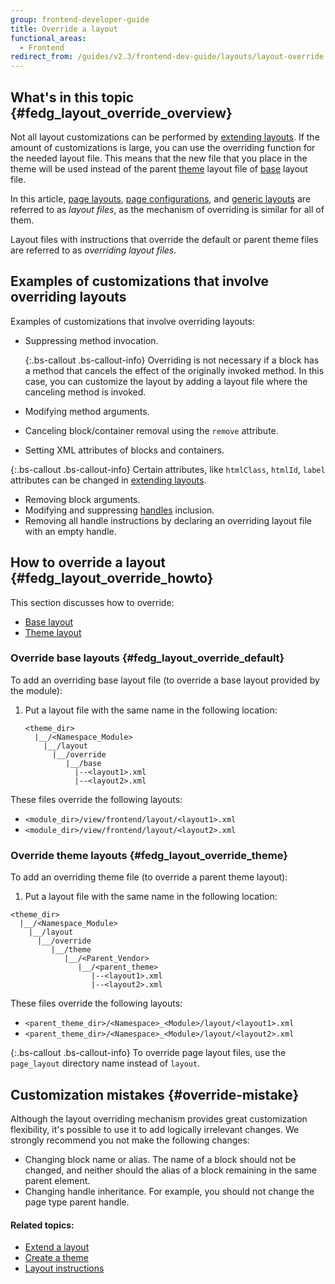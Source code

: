 ```yaml
---
group: frontend-developer-guide
title: Override a layout
functional_areas:
  - Frontend
redirect_from: /guides/v2.3/frontend-dev-guide/layouts/layout-override.html
---
```


## What's in this topic {#fedg_layout_override_overview}

Not all layout customizations can be performed by [extending layouts]. If the amount of customizations is large, you can use the overriding function for the needed layout file. This means that the new file that you place in the theme will be used instead of the parent [theme] layout file of [base] layout file.

In this article, [page layouts], [page configurations], and [generic layouts] are referred to as _layout files_, as the mechanism of overriding is similar for all of them.

Layout files with instructions that override the default or parent theme files are referred to as _overriding layout files_.

## Examples of customizations that involve overriding layouts

Examples of customizations that involve overriding layouts:

* Suppressing method invocation.

  {:.bs-callout .bs-callout-info}
  Overriding is not necessary if a block has a method that cancels the effect of the originally invoked method. In this case, you can customize the layout by adding a layout file where the canceling method is invoked.

* Modifying method arguments.
* Canceling block/container removal using the `remove` attribute.
* Setting XML attributes of blocks and containers.

{:.bs-callout .bs-callout-info}
Certain attributes, like `htmlClass`, `htmlId`, `label` attributes can be changed in [extending layouts].

* Removing block arguments.
* Modifying and suppressing [handles] inclusion.
* Removing all handle instructions by declaring an overriding layout file with an empty handle.

## How to override a layout {#fedg_layout_override_howto}

This section discusses how to override:

* [Base layout]
* [Theme layout]

### Override base layouts {#fedg_layout_override_default}

To add an overriding base layout file (to override a base layout provided by the module):

1. Put a layout file with the same name in the following location:

   ```tree
   <theme_dir>
     |__/<Namespace_Module>
       |__/layout
         |__/override
            |__/base
              |--<layout1>.xml
              |--<layout2>.xml
   ```

These files override the following layouts:

* `<module_dir>/view/frontend/layout/<layout1>.xml`
* `<module_dir>/view/frontend/layout/<layout2>.xml`

### Override theme layouts {#fedg_layout_override_theme}

To add an overriding theme file (to override a parent theme layout):

1. Put a layout file with the same name in the following location:

```tree
<theme_dir>
  |__/<Namespace_Module>
    |__/layout
      |__/override
         |__/theme
            |__/<Parent_Vendor>
               |__/<parent_theme>
                  |--<layout1>.xml
                  |--<layout2>.xml
```

These files override the following layouts:

* `<parent_theme_dir>/<Namespace>_<Module>/layout/<layout1>.xml`
* `<parent_theme_dir>/<Namespace>_<Module>/layout/<layout2>.xml`

{:.bs-callout .bs-callout-info}
To override page layout files, use the `page_layout` directory name instead of `layout`.

## Customization mistakes {#override-mistake}

Although the layout overriding mechanism provides great customization flexibility, it's possible to use it to add logically irrelevant changes. We strongly recommend you not make the following changes:

* Changing block name or alias. The name of a block should not be changed, and neither should the alias of a block remaining in the same parent element.
* Changing handle inheritance. For example, you should not change the page type parent handle.

#### Related topics:

* [Extend a layout]({{page.baseurl}}/frontend-development/layouts/extend.html)
* [Create a theme]({{page.baseurl}}/frontend-development/themes/create-theme.html)
* [Layout instructions]({{page.baseurl}}/frontend-development/layouts/xml-instructions.html)

[extending layouts]: {{page.baseurl}}/frontend-development/layouts/extend.html

[theme]: {{page.baseurl}}/frontend-development/layouts.html#layout-loc

[base]: {{page.baseurl}}/frontend-development/layouts.html#layout-loc

[page layouts]: {{page.baseurl}}/frontend-development/layouts/file-types.html#layout-types-page

[page configurations]: {{page.baseurl}}/frontend-development/layouts/file-types.html#layout-types-conf

[generic layouts]: {{page.baseurl}}/frontend-development/layouts/file-types.html#layout-types-gen

[handles]: {{page.baseurl}}/frontend-development/layouts.html#handle

[base layout]: {{page.baseurl}}/frontend-development/layouts.html#layout-loc

[theme layout]: {{page.baseurl}}/frontend-development/layouts.html#layout-loc

